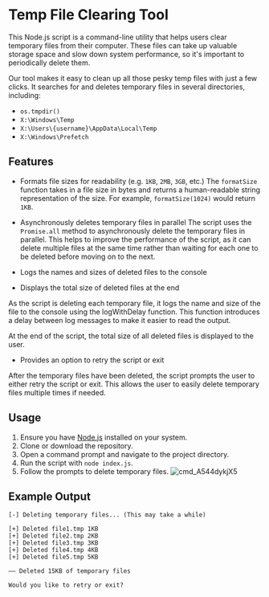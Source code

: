 # Temp File Clearing Tool

This Node.js script is a command-line utility that helps users clear temporary files from their computer. These files can take up valuable storage space and slow down system performance, so it's important to periodically delete them.

Our tool makes it easy to clean up all those pesky temp files with just a few clicks. It searches for and deletes temporary files in several directories, including:

- `os.tmpdir()`
- `X:\Windows\Temp`
- `X:\Users\{username}\AppData\Local\Temp`
- `X:\Windows\Prefetch`

## Features

- Formats file sizes for readability (e.g. `1KB`, `2MB`, `3GB`, etc.)
The `formatSize` function takes in a file size in bytes and returns a human-readable string representation of the size. For example, `formatSize(1024)` would return `1KB`.

- Asynchronously deletes temporary files in parallel
The script uses the `Promise.all` method to asynchronously delete the temporary files in parallel. This helps to improve the performance of the script, as it can delete multiple files at the same time rather than waiting for each one to be deleted before moving on to the next.

- Logs the names and sizes of deleted files to the console
- Displays the total size of deleted files at the end

As the script is deleting each temporary file, it logs the name and size of the file to the console using the logWithDelay function. This function introduces a delay between log messages to make it easier to read the output.

At the end of the script, the total size of all deleted files is displayed to the user.

- Provides an option to retry the script or exit

After the temporary files have been deleted, the script prompts the user to either retry the script or exit. This allows the user to easily delete temporary files multiple times if needed.

## Usage

1. Ensure you have [Node.js](https://nodejs.org/) installed on your system.
2. Clone or download the repository.
3. Open a command prompt and navigate to the project directory.
4. Run the script with `node index.js`.
5. Follow the prompts to delete temporary files.
![cmd_A544dykjX5](https://user-images.githubusercontent.com/39243722/211149243-db6c4403-5f36-493f-b6d3-2583ae828ff1.gif)


## Example Output
```
[-] Deleting temporary files... (This may take a while)

[+] Deleted file1.tmp 1KB
[+] Deleted file2.tmp 2KB
[+] Deleted file3.tmp 3KB
[+] Deleted file4.tmp 4KB
[+] Deleted file5.tmp 5KB

—— Deleted 15KB of temporary files

Would you like to retry or exit?
```
